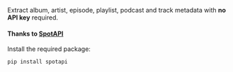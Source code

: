 Extract album, artist, episode, playlist, podcast and track metadata with **no API key** required.
#### Thanks to [SpotAPI](https://github.com/Aran404/SpotAPI)
Install the required package:

```
pip install spotapi
```

